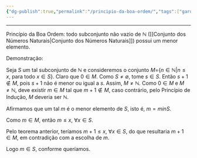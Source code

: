 ```yaml
---
{"dg-publish":true,"permalink":"/principio-da-boa-ordem/","tags":["gardenEntry"]}
---
```


---
Princípio da Boa Ordem: todo subconjunto não vazio de $\mathbb N$ ([[Conjunto dos Números Naturais\|Conjunto dos Números Naturais]]) possui um menor elemento.

Demonstração:

Seja $S$ um tal subconjunto de $\mathbb N$ e consideremos o conjunto $M=${$n\in \mathbb N | n\leq x$, para todo $x\in S$}. Claro que $0\in M$. Como $S\neq \emptyset$, tome $s\in S$. Então $s+1\notin M$, pois $s+1$ não é menor ou igual a $s$. Assim, $M\neq \mathbb N$. Como $0\in M$ e $M\neq \mathbb N$, deve existir $m\in M$ tal que $m+1\notin M$, caso contrário, pelo Princípio de Indução, $M$ deveria ser $\mathbb N$.

Afirmamos que um tal $m$ é o menor elemento de $S$, isto é, $m=minS$.

Como $m\in M$, então $m\leq x$, $\forall x\in S$.

Pelo teorema anterior, teríamos $m+1\leq x$, $\forall x\in S$, do que resultaria $m+1\in M$, em contradição com a escolha de $m$.

Logo $m\in S$, conforme queríamos.
